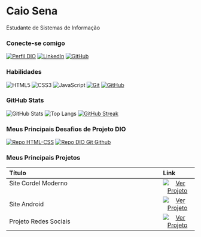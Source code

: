# Caio Sena
Estudante de Sistemas de Informação

### Conecte-se comigo
[![Perfil DIO](https://img.shields.io/badge/-Meu%20Perfil%20na%20DIO-0CB1F2?style=for-the-badge)](https://web.dio.me/users/Caiofreitas15/)
[![LinkedIn](https://img.shields.io/badge/-LinkedIn-FFF?style=for-the-badge&logo=linkedin&logoColor=30A3DC)](https://www.linkedin.com/in/caio-sena-freitas-ab1005277/)
[![GitHub](https://img.shields.io/badge/GitHub-ffffff?style=for-the-badge&logo=github&logoColor=000)](https://github.com/Caiosenaf15)


### Habilidades
![HTML5](https://img.shields.io/badge/HTML-ffffff?style=for-the-badge&logo=html5)
![CSS3](https://img.shields.io/badge/CSS3-ffffff?style=for-the-badge&logo=css3&logoColor=30A3DC)
![JavaScript](https://img.shields.io/badge/JavaScript-ffffff?style=for-the-badge&logo=javascript&logoColor=FACE3C)
[![Git](https://img.shields.io/badge/Git-ffffff?style=for-the-badge&logo=git)](https://git-scm.com/doc) 
[![GitHub](https://img.shields.io/badge/GitHub-ffffff?style=for-the-badge&logo=github&logoColor=000)](https://docs.github.com/)

### GitHub Stats
![GitHub Stats](https://github-readme-stats.vercel.app/api?username=Caiosenaf15&theme=transparent&bg_color=FFF&border_color=0CB1F2&show_icons=true&icon_color=0CB1F2&title_color=E13B89&text_color=212121&hide=stars)
![Top Langs](https://github-readme-stats-git-masterrstaa-rickstaa.vercel.app/api/top-langs/?username=Caiosenaf15&layout=compact&bg_color=FFF&border_color=0CB1F2&title_color=E13B89&text_color=212121)
[![GitHub Streak](https://streak-stats.demolab.com/?user=Caiosenaf15&theme=bear&background=FFF&border=0CB1F2&dates=212121)](https://git.io/streak-stats)


### Meus Principais Desafios de Projeto DIO
[![Repo HTML-CSS](https://github-readme-stats.vercel.app/api/pin/?username=Caiosenaf15&repo=HTML-CSS&bg_color=FFF&border_color=0CB1F2&show_icons=true&icon_color=0CB1F2&title_color=E13B89&text_color=212121)](https://github.com/Caiosenaf15/HTML-CSS)
[![Repo DIO Git Github](https://github-readme-stats.vercel.app/api/pin/?username=Caiosenaf15&repo=dio-lab-open-source&bg_color=FFF&border_color=0CB1F2&show_icons=true&icon_color=0CB1F2&title_color=E13B89&text_color=212121)](https://github.com/Caiosenaf15/dio-lab-open-source)

### Meus Principais Projetos
<table>
  <thead>
    <tr align="left">
      <th>Título</th>
      <th>Link</th>
    </tr>
  </thead>
  <tbody align="left">
    <tr>
      <td>Site Cordel Moderno  &nbsp &nbsp &nbsp &nbsp &nbsp &nbsp &nbsp &nbsp &nbsp &nbsp &nbsp &nbsp &nbsp &nbsp &nbsp &nbsp &nbsp &nbsp &nbsp &nbsp &nbsp &nbsp &nbsp &nbsp &nbsp &nbsp &nbsp &nbsp &nbsp &nbsp &nbsp &nbsp &nbsp &nbsp &nbsp &nbsp &nbsp &nbsp &nbsp &nbsp &nbsp &nbsp &nbsp &nbsp &nbsp &nbsp &nbsp &nbsp &nbsp &nbsp &nbsp &nbsp &nbsp &nbsp &nbsp &nbsp &nbsp &nbsp &nbsp &nbsp &nbsp &nbsp &nbsp &nbsp &nbsp</td>
      <td align="center">
        <a href="https://caiosenaf15.github.io/HTML-CSS/CursoEmVideo/desafios/Módulo%202/d012/d012.html">
           <img align="center" alt="Ver Projeto" src="https://img.shields.io/badge/Ver%20Projeto-0CB1F2?style=for-the-badge">
        </a>
      </td>
    </tr>
    <tr>
      <td>Site Android</td>
      <td align="center">
        <a href="https://caiosenaf15.github.io/HTML-CSS/CursoEmVideo/desafios/Módulo%202/d010/d010.html">
           <img align="center" alt="Ver Projeto" src="https://img.shields.io/badge/Ver%20Projeto-E13B89?style=for-the-badge">
        </a>
      </td>
    </tr>
    <tr>
      <td>Projeto Redes Sociais</td>
      <td align="center">
        <a href="https://caiosenaf15.github.io/HTML-CSS/CursoEmVideo/desafios/M%C3%B3dulo%204/d013/d013.html">
           <img align="center" alt="Ver Projeto" src="https://img.shields.io/badge/Ver%20Projeto-0CB1F2?style=for-the-badge">
        </a>
      </td>    
    </tr>
  </tbody>
  <tfoot></tfoot>
</table>
